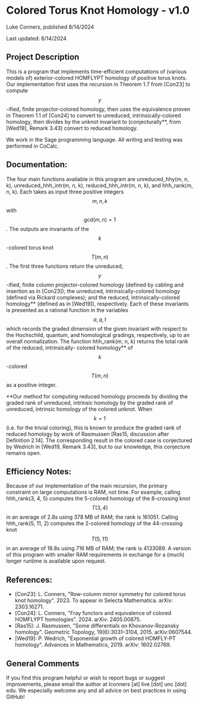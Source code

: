 # Colored Torus Knot Homology - v1.0
Luke Conners, published 8/14/2024

Last updated: 8/14/2024

## Project Description

This is a program that implements time-efficient computations of (various models of)
exterior-colored HOMFLYPT homology of positive torus knots. Our implementation
first uses the recursion in Theorem 1.7 from [Con23] to compute $$y$$-ified, finite
projector-colored homology, then uses the equivalence proven in Theorem 1.1 of [Con24]
to convert to unreduced, intrinsically-colored homology, then divides by the unknot
invariant to (conjecturally**, from [Wed19], Remark 3.43) convert to reduced homology.

We work in the Sage programming language. All writing and testing was performed in CoCalc.

## Documentation:
The four main functions available in this program are unreduced_hhy(m, n, k),
unreduced_hhh_intr(m, n, k), reduced_hhh_intr(m, n, k), and
hhh_rank(m, n, k). Each takes as input three positive integers $$m, n, k$$
with $$\mathrm{gcd}(m, n) = 1$$. The outputs are invariants of the $$k$$-colored torus
knot $$T(m, n)$$. The first three functions return the unreduced, $$y$$-ified,
finite column projector-colored homology (defined by cabling and insertion as in [Con23]);
the unreduced, intrinsically-colored homology (defined via Rickard complexes);
and the reduced, intrinsically-colored homology** (defined as in [Wed19]), respectively.
Each of these invariants is presented as a rational function in the variables $$a, q, t$$
which records the graded dimension of the given invariant with respect to the Hochschild,
quantum, and homological gradings, respectively, up to an overall normalization.
The function hhh_rank(m, n, k) returns the total rank of the reduced, intrinsically-
colored homology** of $$k$$-colored $$T(m, n)$$ as a positive integer.

**Our method for computing reduced homology proceeds by dividing the graded rank of
unreduced, intrinsic homology by the graded rank of unreduced, intrinsic homology
of the colored unknot. When $$k = 1$$ (i.e. for the trivial coloring), this is known
to produce the graded rank of reduced homology by work of Rasmussen [Ras15,
discussion after Definition 2.14]. The corresponding result in the colored case
is conjectured by Wedrich in [Wed19, Remark 3.43], but to our knowledge, this
conjecture remains open.

## Efficiency Notes:
Because of our implementation of the main recursion, the primary constraint
on large computations is RAM, not time. For example, calling hhh_rank(3, 4, 5)
computes the 5-colored homology of the 8-crossing knot $$T(3, 4)$$ in an
average of 2.8s using 378 MB of RAM; the rank is 161051.
Calling hhh_rank(5, 11, 2) computes the 2-colored homology of the 44-crossing
knot $$T(5, 11)$$ in an average of 18.8s using 716 MB of RAM; the rank is 4133089.
A version of this program with smaller RAM requirements in exchange for a (much)
longer runtime is available upon request.

## References:
- [Con23]: L. Conners, "Row-column mirror symmetry for colored torus knot homology". 2023. To appear in Selecta Mathematica. arXiv: 2303.16271.
- [Con24]: L. Conners, "Fray functors and equivalence of colored HOMFLYPT homologies". 2024. arXiv: 2405.00875.
- [Ras15]: J. Rasmussen, "Some differentials on Khovanov-Rozansky homology". Geometric Topology, 19(6):3031–3104, 2015. arXiv:0607544.
- [Wed19]: P. Wedrich, "Exponential growth of colored HOMFLY-PT homology". Advances in Mathematics, 2019. arXiv: 1602.02769.

## General Comments

If you find this program helpful or wish to report bugs or suggest improvements,
please email the author at lconners [at] live [dot] unc [dot] edu. We especially
welcome any and all advice on best practices in using GitHub!
